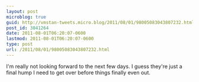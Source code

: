 ```yaml
---
layout: post
microblog: true
guid: http://vmstan-tweets.micro.blog/2011/08/01/98005083043807232.html
post_id: 3041264
date: 2011-08-01T06:20:07-0600
lastmod: 2011-08-01T06:20:07-0600
type: post
url: /2011/08/01/98005083043807232.html
---
```

I'm really not looking forward to the next few days. I guess they're just a final hump I need to get over before things finally even out.
